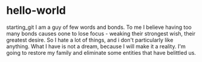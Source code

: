 # hello-world
starting_git
I am a guy of few words and bonds. To me I believe having too many bonds causes oone to lose focus - weaking their strongest wish, their greatest desire. So I hate a lot of things, and i don't particularly like anything. What I have is not a dream, because I will make it a reality. I'm going to restore my family and eliminate some entities that have belittled us. 

